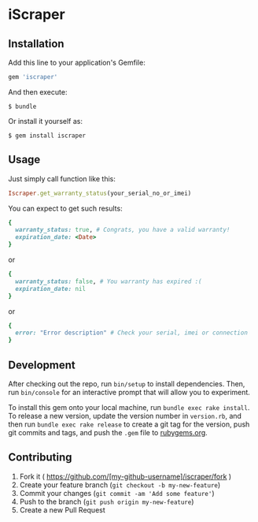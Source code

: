 # iScraper

## Installation

Add this line to your application's Gemfile:

```ruby
gem 'iscraper'
```

And then execute:

    $ bundle

Or install it yourself as:

    $ gem install iscraper

## Usage

Just simply call function like this:
```ruby
Iscraper.get_warranty_status(your_serial_no_or_imei)
```

You can expect to get such results:

```ruby
{
  warranty_status: true, # Congrats, you have a valid warranty!
  expiration_date: <Date>
}
```

or

```ruby
{
  warranty_status: false, # You warranty has expired :(
  expiration_date: nil
}
```

or

```ruby
{
  error: "Error description" # Check your serial, imei or connection
}
```

## Development

After checking out the repo, run `bin/setup` to install dependencies. Then, run `bin/console` for an interactive prompt that will allow you to experiment.

To install this gem onto your local machine, run `bundle exec rake install`. To release a new version, update the version number in `version.rb`, and then run `bundle exec rake release` to create a git tag for the version, push git commits and tags, and push the `.gem` file to [rubygems.org](https://rubygems.org).

## Contributing

1. Fork it ( https://github.com/[my-github-username]/iscraper/fork )
2. Create your feature branch (`git checkout -b my-new-feature`)
3. Commit your changes (`git commit -am 'Add some feature'`)
4. Push to the branch (`git push origin my-new-feature`)
5. Create a new Pull Request

